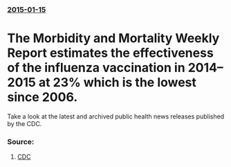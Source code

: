 ### [2015-01-15](/news/2015/01/15/index.md)

# The Morbidity and Mortality Weekly Report estimates the effectiveness of the influenza vaccination in 2014&ndash;2015 at 23% which is the lowest since 2006. 

Take a look at the latest and archived public health news releases published by the CDC. 


### Source:

1. [CDC](http://www.cdc.gov/media/releases/2015/p0115-flu-vaccination.html)
